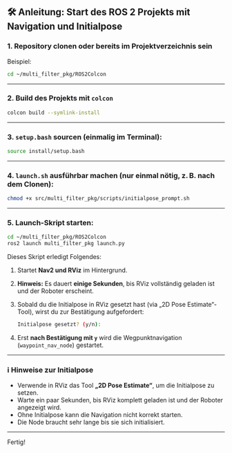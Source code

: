 ## 🛠️ Anleitung: Start des ROS 2 Projekts mit Navigation und Initialpose

### 1. Repository clonen oder bereits im Projektverzeichnis sein

Beispiel:

```bash
cd ~/multi_filter_pkg/ROS2Colcon
```

---

### 2. Build des Projekts mit `colcon`

```bash
colcon build --symlink-install
```

---

### 3. `setup.bash` sourcen (einmalig im Terminal):

```bash
source install/setup.bash
```

---

### 4. `launch.sh` ausführbar machen (nur einmal nötig, z. B. nach dem Clonen):

```bash
chmod +x src/multi_filter_pkg/scripts/initialpose_prompt.sh
```

---

### 5. Launch-Skript starten:

```bash
cd ~/multi_filter_pkg/ROS2Colcon
ros2 launch multi_filter_pkg launch.py

```

Dieses Skript erledigt Folgendes:

1. Startet **Nav2 und RViz** im Hintergrund.
2. **Hinweis:** Es dauert **einige Sekunden**, bis RViz vollständig geladen ist und der Roboter erscheint.
3. Sobald du die Initialpose in RViz gesetzt hast (via „2D Pose Estimate“-Tool), wirst du zur Bestätigung aufgefordert:

   ```bash
   Initialpose gesetzt? (y/n):
   ```
4. Erst **nach Bestätigung mit `y`** wird die Wegpunktnavigation (`waypoint_nav_node`) gestartet.

---

### ℹ️ Hinweise zur Initialpose

* Verwende in RViz das Tool **„2D Pose Estimate“**, um die Initialpose zu setzen.
* Warte ein paar Sekunden, bis RViz komplett geladen ist und der Roboter angezeigt wird.
* Ohne Initialpose kann die Navigation nicht korrekt starten.
* Die Node braucht sehr lange bis sie sich initialisiert.

---

Fertig!

